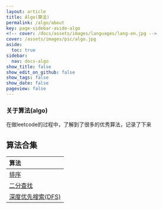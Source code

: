 ```yaml
---
layout: article
title: Algo(算法)
permalink: /algo/about
key: page-sidebar-aside-algo
<!-- cover: /docs/assets/images/languages/lang-en.jpg -->
cover: /assets/images/pic/algo.jpg
aside:
  toc: true
sidebar:
  nav: docs-algo
show_title: false
show_edit_on_github: false
show_tags: false
show_date: false
pageview: false
---
```

<style>
  .hero-example p {
    margin: .5rem 0;
  }
  .hero-example--height {
    height: 500px;
  }
  .hero-fill-example {
    background-color: #ccc;
  }
  .hero-fill-example--dark {
    background-color: #123;
  }
  .hero-bg-image-example {
    background-image: url("/docs/assets/images/cover1.jpg");
  }
  .hero-bg-image-example--linear-gradient {
    background-image: linear-gradient(135deg, rgba(255, 69, 0, .5), rgba(255, 197, 0, .2)), url("/docs/assets/images/cover1.jpg");
  }
</style>

<div class="hero hero-example hero--dark hero-bg-image-example my-3">
  <div class="hero__content">
    <h3>关于算法(algo)</h3>
    <p>在做leetcode的过程中，了解到了很多的优秀算法，记录了下来</p>
  </div>
</div>

## 算法合集

| 算法 |
| :-----|
| [排序](/alog/2020/0421/001)  |
| [二分查找](/alog/2020/0422/002)  |
| [深度优先搜索(DFS)](/alog/2020/0423/003)  |
